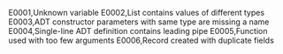 E0001,Unknown variable
E0002,List contains values of different types
E0003,ADT constructor parameters with same type are missing a name
E0004,Single-line ADT definition contains leading pipe
E0005,Function used with too few arguments
E0006,Record created with duplicate fields
